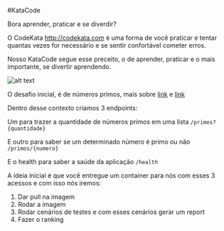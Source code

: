#KataCode

Bora aprender, praticar e se diverdir?

O CodeKata http://codekata.com é uma forma de você praticar e tentar quantas vezes for necessário e se sentir confortável cometer erros.

Nosso KataCode segue esse preceito, o de aprender, praticar e o mais importante, se divertir aprendendo.

![alt text](https://github.com/papodesysadmin/katacode/blob/readme/img/code-kata.png "KataCode Ideia")

O desafio inicial, é de números primos, mais sobre [link](https://www.todamateria.com.br/numeros-primos) e [link](https://www.somatematica.com.br/fundam/primos.php)

Dentro desse contexto criamos 3 endpoints:

Um para trazer a quantidade de números primos em uma lista
`/primos?{quantidade}`

E outro para saber se um determinado número é primo ou não
`/primos/{numero}`

E o health para saber a saúde da aplicação
`/health`

A ideia inicial é que você entregue um container para nós com esses 3 acessos e com isso nós iremos:
1. Dar pull na imagem
2. Rodar a imagem
3. Rodar cenários de testes e com esses cenários gerar um report
4. Fazer o ranking